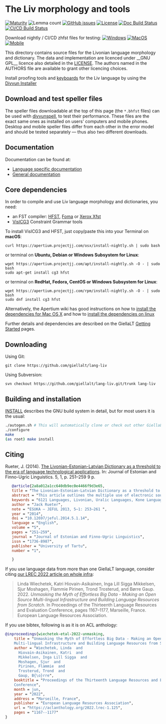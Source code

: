 The Liv morphology and tools
============================

[![Maturity](https://img.shields.io/endpoint?url=https%3A%2F%2Fraw.githubusercontent.com%2Fgiellalt%2Flang-liv%2Fgh-pages%2Fmaturity.json)](https://giellalt.github.io/MaturityClassification.html)
![Lemma count](https://img.shields.io/endpoint?url=https%3A%2F%2Fraw.githubusercontent.com%2Fgiellalt%2Flang-liv%2Fgh-pages%2Flemmacount.json)
[![GitHub issues](https://img.shields.io/github/issues-raw/giellalt/lang-liv)](https://github.com/giellalt/lang-liv/issues)
[![License](https://img.shields.io/github/license/giellalt/lang-liv)](https://github.com/giellalt/lang-liv/blob/main/LICENSE)
[![Doc Build Status](https://github.com/giellalt/lang-liv/workflows/Docs/badge.svg)](https://github.com/giellalt/lang-liv/actions)
[![CI/CD Build Status](https://divvun-tc.giellalt.org/api/github/v1/repository/giellalt/lang-liv/main/badge.svg)](https://divvun-tc.giellalt.org/api/github/v1/repository/giellalt/lang-liv/main/latest)

Download nightly / CI/CD zhfst files for testing:
[![Windows](https://img.shields.io/badge/download%40latest-Windows--bhfst-brightgreen)](https://pahkat.uit.no/main/download/speller-liv?platform=windows&channel=nightly)
[![MacOS](https://img.shields.io/badge/download%40latest-macOS--bhfst-brightgreen)](https://pahkat.uit.no/main/download/speller-liv?platform=macos&channel=nightly)
[![Mobile](https://img.shields.io/badge/download%40latest-mobile--bhfst-brightgreen)](https://pahkat.uit.no/main/download/speller-liv?platform=mobile&channel=nightly)

This directory contains source files for the Livonian language
morphology and dictionary. The data and implementation are licenced
under \_\_GNU GPL\_\_ licence also detailed in the
[LICENSE](https://github.com/giellalt/lang-liv/blob/main/LICENSE). The
authors named in the AUTHORS file are available to grant
other licencing choices.

Install proofing tools and [keyboards](https://github.com/giellalt/keyboard-liv)
for the Liv language by using the [Divvun Installer](http://divvun.no)

Download and test speller files
-------------------------------

The speller files downloadable at the top of this page (the `*.bhfst` files) can
be used with [divvunspell](https://github.com/divvun/divvunspell), to test their
performance. These files are the exact same ones as installed on users' computers
and mobile phones. Desktop and mobile speller files differ from each other in the
error model and should be tested separately — thus also two different downloads.

Documentation
-------------

Documentation can be found at:

- [Language specific documentation](https://giellalt.github.io/lang-liv/)
- [General documentation](https://giellalt.github.io/)

Core dependencies
-----------------

In order to compile and use Liv language morphology and
dictionaries, you need:

- an FST compiler: [HFST](https://github.com/hfst/hfst), [Foma](https://github.com/mhulden/foma) or [Xerox Xfst](https://web.stanford.edu/~laurik/fsmbook/home.html)
- [VislCG3](https://visl.sdu.dk/svn/visl/tools/vislcg3/trunk) Constraint Grammar tools

To install VislCG3 and HFST, just copy/paste this into your Terminal on **macOS**:

```
curl https://apertium.projectjj.com/osx/install-nightly.sh | sudo bash
```

or terminal on **Ubuntu, Debian or Windows Subsystem for Linux**:

```
wget https://apertium.projectjj.com/apt/install-nightly.sh -O - | sudo bash
sudo apt-get install cg3 hfst
```

or terminal on **RedHat, Fedora, CentOS or Windows Subsystem for Linux**:

```
wget https://apertium.projectjj.com/rpm/install-nightly.sh -O - | sudo bash
sudo dnf install cg3 hfst
```

Alternatively, the Apertium wiki has good instructions on how to [install the dependencies for Mac
OS X](https://wiki.apertium.org/wiki/Apertium_on_Mac_OS_X) and how to [install
the dependencies on
linux](https://wiki.apertium.org/wiki/Installation_of_grammar_libraries)

Further details and dependencies are described on the GiellaLT [Getting Started](https://giellalt.uit.no/infra/GettingStarted.html) pages.

Downloading
-----------

Using Git:
```
git clone https://github.com/giellalt/lang-liv
```

Using Subversion:
```
svn checkout https://github.com/giellalt/lang-liv.git/trunk lang-liv
```

Building and installation
-------------------------

[INSTALL](https://github.com/giellalt/lang-liv/blob/main/INSTALL)
describes the GNU build system in detail, but for most users it is the usual:

```sh
./autogen.sh # This will automatically clone or check out other GiellaLT dependencies
./configure
make
(as root) make install
```

Citing
------

<!-- Add language specific citation stuff here and to the CITATION.cff -->


Rueter, J. (2014).
[The Livonian-Estonian-Latvian Dictionary as a threshold to the era of language technological applications](https://ojs.utlib.ee/index.php/jeful/article/view/jeful.2014.5.1.14). In: Journal of Estonian and Finno-Ugric Linguistics. 5, 1, p. 251–259 9 p.

```bibtex
   @article{2a8a012a1cc640db9ec0e4466f9d3e65,
   title = "The Livonian-Estonian-Latvian Dictionary as a threshold to the era of language technological applications",
   abstract = "This article outlines the multiple use of electronic source materials from the Livonian-Estonian-Latvian Dictionary of 2012 in a “Kone Foundation” funded project for developing finite-state morphological parsers. It provides an introduction to the project, the language-independent Giellatekno infrastructure at Troms{\o}, Norway, and the materials utilized in the electronic manuscript of the dictionary. The introduction is followed by an extensive description of what has been developed on the Giellatekno infrastructure with explicit indications of where parallel projects might be initiated.",
   keywords = "6121 Languages, Livonian, Uralic Languages, Kone Language Programme, open-source, language-independent infrastructure, HFST, Giellatekno, morphological parser, spellcheckers, morphology-savvy web dictionary, intelligent computer-assisted language learning",
   author = "Jack Rueter",
   note = "ESUKA – JEFUL 2013, 5–1: 253–261 ",
   year = "2014",
   doi = "10.12697/jeful.2014.5.1.14",
   language = "English",
   volume = "5",
   pages = "251–259",
   journal = "Journal of Estonian and Finno-Ugric Linguistics",
   issn = "1736-8987",
   publisher = "University of Tartu",
   number = "1",

   }
```

If you use language data from more than one GiellaLT language, consider citing
[our LREC 2022 article on whole
infra](https://aclanthology.org/2022.lrec-1.125/):

> Linda Wiechetek, Katri Hiovain-Asikainen, Inga Lill Sigga Mikkelsen,
  Sjur Moshagen, Flammie Pirinen, Trond Trosterud, and Børre Gaup. 2022.
  *Unmasking the Myth of Effortless Big Data - Making an Open Source
  Multi-lingual Infrastructure and Building Language Resources from Scratch*.
  In Proceedings of the Thirteenth Language Resources and Evaluation Conference,
  pages 1167–1177, Marseille, France. European Language Resources Association.

If you use bibtex, following is as it is on ACL anthology:

```bibtex
@inproceedings{wiechetek-etal-2022-unmasking,
    title = "Unmasking the Myth of Effortless Big Data - Making an Open Source
    Multi-lingual Infrastructure and Building Language Resources from Scratch",
    author = "Wiechetek, Linda  and
      Hiovain-Asikainen, Katri  and
      Mikkelsen, Inga Lill Sigga  and
      Moshagen, Sjur  and
      Pirinen, Flammie  and
      Trosterud, Trond  and
      Gaup, B{\o}rre",
    booktitle = "Proceedings of the Thirteenth Language Resources and Evaluation
    Conference",
    month = jun,
    year = "2022",
    address = "Marseille, France",
    publisher = "European Language Resources Association",
    url = "https://aclanthology.org/2022.lrec-1.125",
    pages = "1167--1177"
}
```
